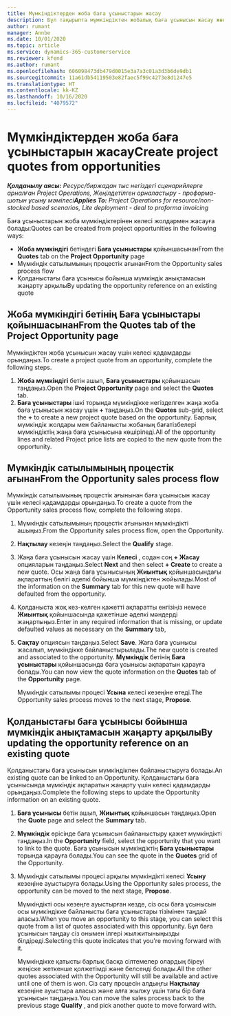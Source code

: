 ```yaml
---
title: Мүмкіндіктерден жоба баға ұсыныстарын жасау
description: Бұл тақырыпта мүмкіндіктен жобалық баға ұсынысын жасау жөнінде ақпарат берілген.
author: rumant
manager: Annbe
ms.date: 10/01/2020
ms.topic: article
ms.service: dynamics-365-customerservice
ms.reviewer: kfend
ms.author: rumant
ms.openlocfilehash: 606098473db479d0015e3a7a3c01a3d3b6de9db1
ms.sourcegitcommit: 11a61db54119503e82faec5f99c4273e8d1247e5
ms.translationtype: HT
ms.contentlocale: kk-KZ
ms.lasthandoff: 10/16/2020
ms.locfileid: "4079572"
---
```

# <a name="create-project-quotes-from-opportunities"></a><span data-ttu-id="a3834-103">Мүмкіндіктерден жоба баға ұсыныстарын жасау</span><span class="sxs-lookup"><span data-stu-id="a3834-103">Create project quotes from opportunities</span></span>

<span data-ttu-id="a3834-104">_**Қолданылу аясы:** Ресурс/биржадан тыс негіздегі сценарийлерге арналған Project Operations, Жеңілдетілген орналастыру - проформа-шотын ұсыну мәмілесі_</span><span class="sxs-lookup"><span data-stu-id="a3834-104">_**Applies To:** Project Operations for resource/non-stocked based scenarios, Lite deployment - deal to proforma invoicing_</span></span>

<span data-ttu-id="a3834-105">Баға ұсыныстарын жоба мүмкіндіктерінен келесі жолдармен жасауға болады:</span><span class="sxs-lookup"><span data-stu-id="a3834-105">Quotes can be created from project opportunities in the following ways:</span></span>

- <span data-ttu-id="a3834-106">**Жоба мүмкіндігі** бетіндегі **Баға ұсыныстары** қойыншасынан</span><span class="sxs-lookup"><span data-stu-id="a3834-106">From the **Quotes** tab on the **Project Opportunity** page</span></span>
- <span data-ttu-id="a3834-107">Мүмкіндік сатылымының процестік ағынан</span><span class="sxs-lookup"><span data-stu-id="a3834-107">From the Opportunity sales process flow</span></span>
- <span data-ttu-id="a3834-108">Қолданыстағы баға ұсынысы бойынша мүмкіндік анықтамасын жаңарту арқылы</span><span class="sxs-lookup"><span data-stu-id="a3834-108">By updating the opportunity reference on an existing quote</span></span>

## <a name="from-the-quotes-tab-of-the-project-opportunity-page"></a><span data-ttu-id="a3834-109">Жоба мүмкіндігі бетінің Баға ұсыныстары қойыншасынан</span><span class="sxs-lookup"><span data-stu-id="a3834-109">From the Quotes tab of the Project Opportunity page</span></span>

<span data-ttu-id="a3834-110">Мүмкіндіктен жоба ұсынысын жасау үшін келесі қадамдарды орындаңыз.</span><span class="sxs-lookup"><span data-stu-id="a3834-110">To create a project quote from an opportunity, complete the following steps.</span></span>

1. <span data-ttu-id="a3834-111">**Жоба мүмкіндігі** бетін ашып, **Баға ұсыныстары** қойыншасын таңдаңыз.</span><span class="sxs-lookup"><span data-stu-id="a3834-111">Open the **Project Opportunity** page and select the **Quotes** tab.</span></span> 
2. <span data-ttu-id="a3834-112">**Баға ұсыныстары** ішкі торында мүмкіндікке негізделген жаңа жоба баға ұсынысын жасау үшін **+** таңдаңыз.</span><span class="sxs-lookup"><span data-stu-id="a3834-112">On the **Quotes** sub-grid, select the **+** to create a new project quote based on the opportunity.</span></span> <span data-ttu-id="a3834-113">Барлық мүмкіндік жолдары мен байланысты жобаның бағатізбелері мүмкіндіктің жаңа баға ұсынысына көшіріледі.</span><span class="sxs-lookup"><span data-stu-id="a3834-113">All of the opportunity lines and related Project price lists are copied to the new quote from the opportunity.</span></span>

## <a name="from-the-opportunity-sales-process-flow"></a><span data-ttu-id="a3834-114">Мүмкіндік сатылымының процестік ағынан</span><span class="sxs-lookup"><span data-stu-id="a3834-114">From the Opportunity sales process flow</span></span>

<span data-ttu-id="a3834-115">Мүмкіндік сатылымының процестік ағынынан баға ұсынысын жасау үшін келесі қадамдарды орындаңыз.</span><span class="sxs-lookup"><span data-stu-id="a3834-115">To create a quote from the Opportunity sales process flow, complete the following steps.</span></span>

1. <span data-ttu-id="a3834-116">Мүмкіндік сатылымының процестік ағынынан мүмкіндікті ашыңыз.</span><span class="sxs-lookup"><span data-stu-id="a3834-116">From the Opportunity sales process flow, open the Opportunity.</span></span>
2. <span data-ttu-id="a3834-117">**Нақтылау** кезеңін таңдаңыз.</span><span class="sxs-lookup"><span data-stu-id="a3834-117">Select the **Qualify** stage.</span></span> 
3. <span data-ttu-id="a3834-118">Жаңа баға ұсынысын жасау үшін **Келесі** , содан соң **+ Жасау** опцияларын таңдаңыз.</span><span class="sxs-lookup"><span data-stu-id="a3834-118">Select **Next** and then select **+ Create** to create a new quote.</span></span> <span data-ttu-id="a3834-119">Осы жаңа баға ұсынысының **Жиынтық** қойыншасындағы ақпараттың бөлігі әдепкі бойынша мүмкіндіктен жойылады.</span><span class="sxs-lookup"><span data-stu-id="a3834-119">Most of the information on the **Summary** tab for this new quote will have defaulted from the opportunity.</span></span> 
4. <span data-ttu-id="a3834-120">Қолданыста жоқ кез-келген қажетті ақпаратты енгізіңіз немесе **Жиынтық** қойыншасында қажетінше әдепкі мәндерді жаңартыңыз.</span><span class="sxs-lookup"><span data-stu-id="a3834-120">Enter in any required information that is missing, or update defaulted values as necessary on the **Summary** tab,</span></span>
5. <span data-ttu-id="a3834-121">**Сақтау** опциясын таңдаңыз.</span><span class="sxs-lookup"><span data-stu-id="a3834-121">Select **Save**.</span></span> <span data-ttu-id="a3834-122">Жаға баға ұсынысы жасалып, мүмкіндікке байланыстырылады.</span><span class="sxs-lookup"><span data-stu-id="a3834-122">The new quote is created and associated to the opportunity.</span></span> <span data-ttu-id="a3834-123">**Мүмкіндік** бетінің **Баға ұсыныстары** қойыншасында баға ұсынысы ақпаратын қарауға болады.</span><span class="sxs-lookup"><span data-stu-id="a3834-123">You can now view the quote information on the **Quotes** tab of the **Opportunity** page.</span></span> 

   <span data-ttu-id="a3834-124">Мүмкіндік сатылымы процесі **Ұсына** келесі кезеңіне өтеді.</span><span class="sxs-lookup"><span data-stu-id="a3834-124">The Opportunity sales process moves to the next stage, **Propose**.</span></span>


## <a name="by-updating-the-opportunity-reference-on-an-existing-quote"></a><span data-ttu-id="a3834-125">Қолданыстағы баға ұсынысы бойынша мүмкіндік анықтамасын жаңарту арқылы</span><span class="sxs-lookup"><span data-stu-id="a3834-125">By updating the opportunity reference on an existing quote</span></span>

<span data-ttu-id="a3834-126">Қолданыстағы баға ұсынысын мүмкіндікпен байланыстыруға болады.</span><span class="sxs-lookup"><span data-stu-id="a3834-126">An existing quote can be linked to an Opportunity.</span></span> <span data-ttu-id="a3834-127">Қолданыстағы баға ұсынысында мүмкіндік ақпаратын жаңарту үшін келесі қадамдарды орындаңыз.</span><span class="sxs-lookup"><span data-stu-id="a3834-127">Complete the following steps to update the Opportunity information on an existing quote.</span></span>

1. <span data-ttu-id="a3834-128">**Баға ұсынысы** бетін ашып, **Жиынтық** қойыншасын таңдаңыз.</span><span class="sxs-lookup"><span data-stu-id="a3834-128">Open the **Quote** page and select the **Summary** tab.</span></span>
2. <span data-ttu-id="a3834-129">**Мүмкіндік** өрісінде баға ұсынысын байланыстыру қажет мүмкіндікті таңдаңыз.</span><span class="sxs-lookup"><span data-stu-id="a3834-129">In the **Opportunity** field, select the opportunity that you want to link to the quote.</span></span> <span data-ttu-id="a3834-130">Баға ұсынысын мүмкіндіктің **Баға ұсыныстары** торында қарауға болады.</span><span class="sxs-lookup"><span data-stu-id="a3834-130">You can see the quote in the **Quotes** grid of the Opportunity.</span></span> 
3. <span data-ttu-id="a3834-131">Мүмкіндік сатылымы процесі арқылы мүмкіндікті келесі **Ұсыну** кезеңіне ауыстыруға болады.</span><span class="sxs-lookup"><span data-stu-id="a3834-131">Using the Opportunity sales process, the opportunity can be moved to the next stage, **Propose**.</span></span> 

   <span data-ttu-id="a3834-132">Мүмкіндікті осы кезеңге ауыстырған кезде, сіз осы баға ұсынысын осы мүмкіндікке байланысты баға ұсыныстары тізімінен таңдай аласыз.</span><span class="sxs-lookup"><span data-stu-id="a3834-132">When you move an opportunity to this stage, you can select this quote from a list of quotes associated with this opportunity.</span></span> <span data-ttu-id="a3834-133">Бұл баға ұсынысын таңдау сіз онымен ілгері жылжитыныңызды білдіреді.</span><span class="sxs-lookup"><span data-stu-id="a3834-133">Selecting this quote indicates that you're moving forward with it.</span></span>

   <span data-ttu-id="a3834-134">Мүмкіндікке қатысты барлық басқа сілтемелер олардың біреуі жеңіске жеткенше қолжетімді және белсенді болады.</span><span class="sxs-lookup"><span data-stu-id="a3834-134">All the other quotes associated with the Opportunity will still be available and active until one of them is won.</span></span> <span data-ttu-id="a3834-135">Сіз сату процесін алдыңғы **Нақтылау** кезеңіне ауыстыра аласыз және алға жылжу үшін тағы бір баға ұсынысын таңдаңыз.</span><span class="sxs-lookup"><span data-stu-id="a3834-135">You can move the sales process back to the previous stage **Qualify** , and pick another quote to move forward with.</span></span>
